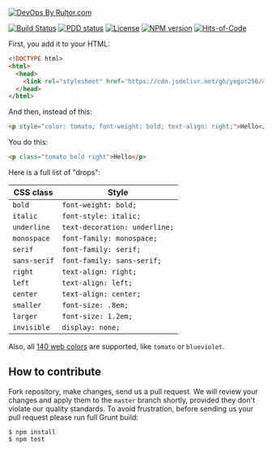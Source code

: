 [![DevOps By Rultor.com](http://www.rultor.com/b/yegor256/drops)](http://www.rultor.com/p/yegor256/drops)

[![Build Status](https://img.shields.io/travis/yegor256/drops/master.svg)](https://travis-ci.org/yegor256/drops)
[![PDD status](http://www.0pdd.com/svg?name=yegor256/drops)](http://www.0pdd.com/p?name=teamed/yegor256/drops)
[![License](https://img.shields.io/badge/license-MIT-green.svg)](https://github.com/yegor256/drops/blob/master/LICENSE.txt)
[![NPM version](https://badge.fury.io/js/drops.svg)](http://badge.fury.io/js/drops)
[![Hits-of-Code](https://hitsofcode.com/github/yegor256/drops)](https://hitsofcode.com/view/github/yegor256/drops)

First, you add it to your HTML:

```html
<!DOCTYPE html>
<html>
  <head>
    <link rel="stylesheet" href="https://cdn.jsdelivr.net/gh/yegor256/drops@gh-pages/drops.min.css"/>
  </head>
</html>
```

And then, instead of this:

```html
<p style="color: tomato; font-weight: bold; text-align: right;">Hello</p>
```

You do this:

```html
<p class="tomato bold right">Hello</p>
```

Here is a full list of "drops":

| CSS class | Style |
|---|---|
| `bold` | `font-weight: bold;` |
| `italic` | `font-style: italic;` |
| `underline` | `text-decoration: underline;` |
| `monospace` | `font-family: monospace;` |
| `serif` | `font-family: serif;` |
| `sans-serif` | `font-family: sans-serif;` |
| `right` | `text-align: right;` |
| `left` | `text-align: left;` |
| `center` | `text-align: center;` |
| `smaller` | `font-size: .8em;` |
| `larger` | `font-size: 1.2em;` |
| `invisible` | `display: none;` |

Also, all [140 web colors](https://en.wikipedia.org/wiki/Web_colors)
are supported, like `tomato` or `blueviolet`.

## How to contribute

Fork repository, make changes, send us a pull request. We will review
your changes and apply them to the `master` branch shortly, provided
they don't violate our quality standards. To avoid frustration, before
sending us your pull request please run full Grunt build:

```
$ npm install
$ npm test
```

